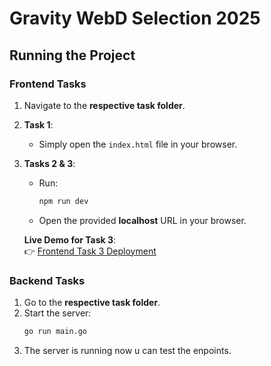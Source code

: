 # Gravity WebD Selection 2025

## Running the Project

### Frontend Tasks
1. Navigate to the **respective task folder**.
2. **Task 1**:  
   - Simply open the `index.html` file in your browser.  
3. **Tasks 2 & 3**:  
   - Run:
     ```bash
     npm run dev
     ```
   - Open the provided **localhost** URL in your browser.  

   **Live Demo for Task 3**:  
   👉 [Frontend Task 3 Deployment](https://gravity-webd-selection-2025-seven.vercel.app/)

### Backend Tasks
1. Go to the **respective task folder**.
2. Start the server:
   ```bash
   go run main.go
3. The server is running now u can test the enpoints.